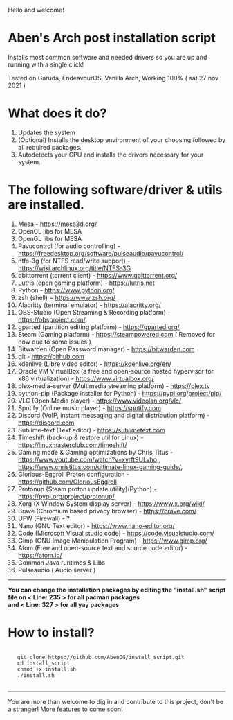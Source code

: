 Hello and welcome!

# Aben's Arch post installation script
Installs most common software and needed drivers so you are up and running with a single click!

Tested on Garuda, EndeavourOS, Vanilla Arch, Working 100% ( sat 27 nov 2021 )


# What does it do? 

1. Updates the system
2. (Optional) Installs the desktop environment of your choosing followed by all required packages.
3. Autodetects your GPU and installs the drivers necessary for your system.
# The following software/driver & utils are installed.
   1. Mesa - https://mesa3d.org/
   2. OpenCL libs for MESA
   3. OpenGL libs for MESA
   4. Pavucontrol (for audio controlling) - https://freedesktop.org/software/pulseaudio/pavucontrol/
   5. ntfs-3g (for NTFS read/write support) - https://wiki.archlinux.org/title/NTFS-3G
   6. qbittorrent (torrent client) - https://www.qbittorrent.org/
   7. Lutris (open gaming platform) - https://lutris.net
   8. Python - https://www.python.org/
   9. zsh (shell) ~ https://www.zsh.org/
   10. Alacritty (terminal emulator) - https://alacritty.org/
   11. OBS-Studio (Open Streaming & Recording platform) - https://obsproject.com/
   12. gparted (partition editing platform) - https://gparted.org/
   13. Steam (Gaming platform) - https://steampowered.com ( Removed for now due to some issues )
   14. Bitwarden (Open Password manager) - https://bitwarden.com
   15. git - https://github.com
   16. kdenlive (Libre video editor) - https://kdenlive.org/en/
   17. Oracle VM VirtualBox (a free and open-source hosted hypervisor for x86 virtualization) - https://www.virtualbox.org/
   18. plex-media-server (Multimedia streaming platform) - https://plex.tv
   19. python-pip (Package installer for Python) - https://pypi.org/project/pip/
   20. VLC (Open Media player) - https://www.videolan.org/vlc/
   21. Spotify (Online music player) - https://spotify.com
   22. Discord (VoIP, instant messaging and digital distribution platform) - https://discord.com
   23. Sublime-text (Text editor) - https://sublimetext.com
   24. Timeshift (back-up & restore util for Linux) - https://linuxmasterclub.com/timeshift/
   25. Gaming mode & Gaming optimizations by Chris Titus - https://www.youtube.com/watch?v=xvrft9ULvho , https://www.christitus.com/ultimate-linux-gaming-guide/,
   26. Glorious-Eggroll Proton configuration - https://github.com/GloriousEggroll
   27. Protonup (Steam proton update utility)(Python) - https://pypi.org/project/protonup/
   28. Xorg (X Window System display server) - https://www.x.org/wiki/
   29. Brave (Chromium based privacy browser) - https://brave.com/
   30. UFW (Firewall) - ?
   31. Nano (GNU Text editor) - https://www.nano-editor.org/
   32. Code (Microsoft Visual studio code) - https://code.visualstudio.com/
   33. Gimp (GNU Image Manipulation Program) - https://www.gimp.org/
   34. Atom (Free and open-source text and source code editor) - https://atom.io/
   35. Common Java runtimes & Libs
   36. Pulseaudio ( Audio server )
------------------------------------------------------------------------------------------------------------------------------
**You can change the installation packages by editing the "install.sh" script file on < Line: 235 > for all pacman packages 
<br>and < Line: 327 > for all yay packages**

# How to install?
<pre>
<code>
   git clone https://github.com/AbenOG/install_script.git
   cd install_script
   chmod +x install.sh
   ./install.sh
</code>
</pre>

------------------------------------------------------------------------------------------------------------------------------

You are more than welcome to dig in and contribute to this project, don't be a stranger! 
More features to come soon!
